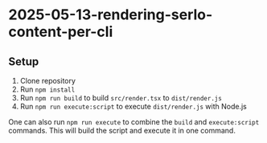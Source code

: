 # 2025-05-13-rendering-serlo-content-per-cli

## Setup

1. Clone repository
2. Run `npm install`
3. Run `npm run build` to build `src/render.tsx` to `dist/render.js`
4. Run `npm run execute:script` to execute `dist/render.js` with Node.js

One can also run `npm run execute` to combine the `build` and `execute:script` commands. This will build the script and execute it in one command.
